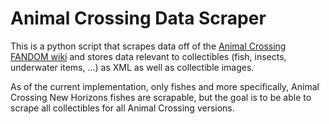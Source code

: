 # Animal Crossing Data Scraper

This is a python script that scrapes data off of the [Animal Crossing FANDOM wiki](https://animalcrossing.fandom.com/wiki/Animal_Crossing_Wiki) and stores data relevant to collectibles (fish, insects, underwater items, ...) as XML as well as collectible images.

As of the current implementation, only fishes and more specifically, Animal Crossing New Horizons fishes are scrapable, but the goal is to be able to scrape all collectibles for all Animal Crossing versions.
